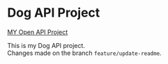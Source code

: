 # Dog API Project

[MY Open API Project](https://github.com/macostap/dog-api-project)

This is my Dog API project.  
Changes made on the branch `feature/update-readme`.